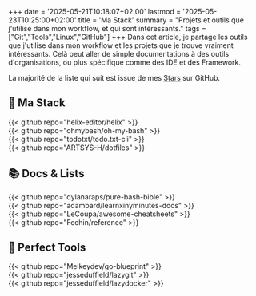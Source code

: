 +++
date = '2025-05-21T10:18:07+02:00'
lastmod = '2025-05-23T10:25:00+02:00'
title = 'Ma Stack'
summary = "Projets et outils que j'utilise dans mon workflow, et qui sont intéressants."
tags = ["Git","Tools","Linux","GitHub"]
+++
Dans cet article, je partage les outils que j'utilise dans mon workflow et les projets que je trouve vraiment intéressants.
Celà peut aller de simple documentations à des outils d'organisations, ou plus spécifique comme des IDE et des Framework.

La majorité de la liste qui suit est issue de mes [Stars](https://github.com/ARTSYS-H?tab=stars) sur GitHub.

## :rocket: Ma Stack

{{< github repo="helix-editor/helix" >}}
</br>
{{< github repo="ohmybash/oh-my-bash" >}}
</br>
{{< github repo="todotxt/todo.txt-cli" >}}
</br>
{{< github repo="ARTSYS-H/dotfiles" >}}

## :books: Docs & Lists

{{< github repo="dylanaraps/pure-bash-bible" >}}
</br>
{{< github repo="adambard/learnxinyminutes-docs" >}}
</br>
{{< github repo="LeCoupa/awesome-cheatsheets" >}}
</br>
{{< github repo="Fechin/reference" >}}

## :toolbox: Perfect Tools

{{< github repo="Melkeydev/go-blueprint" >}}
</br>
{{< github repo="jesseduffield/lazygit" >}}
</br>
{{< github repo="jesseduffield/lazydocker" >}}

